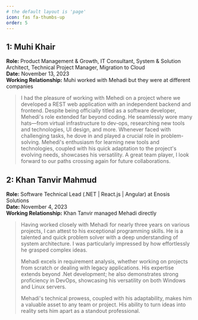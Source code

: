 ```yaml
---
# the default layout is 'page'
icon: fas fa-thumbs-up
order: 5
---
```


## 1: Muhi Khair

**Role:** Product Management & Growth, IT Consultant, System & Solution Architect, Technical Project Manager, Migration to Cloud  
**Date:** November 13, 2023  
**Working Relationship:** Muhi worked with Mehadi but they were at different companies

> I had the pleasure of working with Mehedi on a project where we developed a REST web application with an independent backend and frontend. Despite being officially titled as a software developer, Mehedi's role extended far beyond coding. He seamlessly wore many hats—from virtual infrastructure to dev-ops, researching new tools and technologies, UI design, and more. Whenever faced with challenging tasks, he dove in and played a crucial role in problem-solving. Mehedi's enthusiasm for learning new tools and technologies, coupled with his quick adaptation to the project's evolving needs, showcases his versatility. A great team player, I look forward to our paths crossing again for future collaborations.


## 2: Khan Tanvir Mahmud

**Role:** Software Technical Lead (.NET | React.js | Angular) at Enosis Solutions  
**Date:** November 4, 2023  
**Working Relationship:** Khan Tanvir managed Mehadi directly

> Having worked closely with Mehadi for nearly three years on various projects, I can attest to his exceptional programming skills. He is a talented and quick problem solver with a deep understanding of system architecture. I was particularly impressed by how effortlessly he grasped complex ideas.
>
> Mehadi excels in requirement analysis, whether working on projects from scratch or dealing with legacy applications. His expertise extends beyond .Net development; he also demonstrates strong proficiency in DevOps, showcasing his versatility on both Windows and Linux servers.
>
> Mehadi's technical prowess, coupled with his adaptability, makes him a valuable asset to any team or project. His ability to turn ideas into reality sets him apart as a standout professional.


